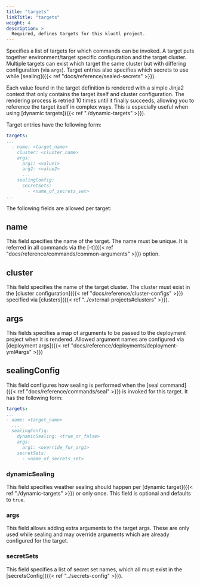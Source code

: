 ```yaml
---
title: "targets"
linkTitle: "targets"
weight: 4
description: >
  Required, defines targets for this kluctl project.
---
```


Specifies a list of targets for which commands can be invoked. A target puts together environment/target specific
configuration and the target cluster. Multiple targets can exist which target the same cluster but with differing
configuration (via `args`). Target entries also specifies which secrets to use while [sealing]({{< ref "docs/reference/sealed-secrets" >}}).

Each value found in the target definition is rendered with a simple Jinja2 context that only contains the target itself
and cluster configuration. The rendering process is retried 10 times until it finally succeeds, allowing you to reference
the target itself in complex ways. This is especially useful when using [dynamic targets]({{< ref "./dynamic-targets" >}}).

Target entries have the following form:
```yaml
targets:
...
  - name: <target_name>
    cluster: <cluster_name>
    args:
      arg1: <value1>
      arg2: <value2>
      ...
    sealingConfig:
      secretSets:
        - <name_of_secrets_set>
...
```

The following fields are allowed per target:

## name
This field specifies the name of the target. The name must be unique. It is referred in all commands via the
[-t]({{< ref "docs/reference/commands/common-arguments" >}}) option.

## cluster
This field specifies the name of the target cluster. The cluster must exist in the [cluster configuration]({{< ref "docs/reference/cluster-configs" >}})
specified via [clusters]({{< ref "../external-projects#clusters" >}}).

## args
This fields specifies a map of arguments to be passed to the deployment project when it is rendered. Allowed argument names
are configured via [deployment args]({{< ref "docs/reference/deployments/deployment-yml#args" >}})

## sealingConfig
This field configures how sealing is performed when the [seal command] ({{< ref "docs/reference/commands/seal" >}}) is invoked for this target.
It has the following form:

```yaml
targets:
...
- name: <target_name>
  ...
  sealingConfig:
    dynamicSealing: <true_or_false>
    args:
      arg1: <override_for_arg1>
    secretSets:
      - <name_of_secrets_set>
```

### dynamicSealing
This field specifies weather sealing should happen per [dynamic target]({{< ref "./dynamic-targets" >}}) or only once. This
field is optional and defaults to `true`.

### args
This field allows adding extra arguments to the target args. These are only used while sealing and may override
arguments which are already configured for the target.

### secretSets
This field specifies a list of secret set names, which all must exist in the [secretsConfig]({{< ref "../secrets-config" >}}).
